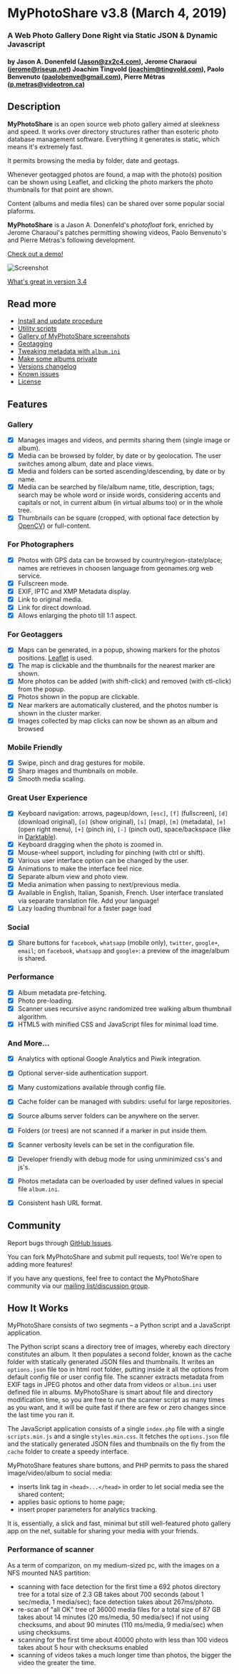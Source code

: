 # MyPhotoShare v3.8 (March 4, 2019)

### A Web Photo Gallery Done Right via Static JSON & Dynamic Javascript
#### by Jason A. Donenfeld (<Jason@zx2c4.com>), Jerome Charaoui (jerome@riseup.net)  Joachim Tingvold (joachim@tingvold.com), Paolo Benvenuto (<paolobenve@gmail.com>), Pierre Métras (<p.metras@videotron.ca>)

## Description

**MyPhotoShare** is an open source web photo gallery aimed at sleekness and speed. It works over directory structures rather than esoteric photo database management software. Everything it generates is static, which means it's extremely fast.

It permits browsing the media by folder, date and geotags.

Whenever geotagged photos are found, a map with the photo(s) position can be shown using Leaflet, and clicking the photo markers the photo thumbnails for that point are shown.

Content (albums and media files) can be shared over some popular social plaforms.

**MyPhotoShare** is a Jason A. Donenfeld's *photofloat* fork, enriched by Jerome Charaoui's patches permitting showing videos, Paolo Benvenuto's and Pierre Métras's following development.

[Check out a demo!](http://palmaro.qumran2.net/)

![Screenshot](doc/img/myphotoshare-2.2-panorama.png)

[What's great in version 3.4](doc/Features-3.4.md)

## Read more

* [Install and update procedure](doc/Install.md)
* [Utility scripts](doc/Scripts.md)
* [Gallery of MyPhotoShare screenshots](doc/Gallery.md)
* [Geotagging](doc/GPS.md)
* [Tweaking metadata with `album.ini`](doc/Metadata.md)
* [Make some albums private](doc/Authentication.md)
* [Versions changelog](doc/Changelog.md)
* [Known issues](doc/Issues.md)
* [License](License.md)


## Features

### Gallery

- [x] Manages images and videos, and permits sharing them (single image or album).
- [x] Media can be browsed by folder, by date or by geolocation. The user switches among album, date and place views.
- [x] Media and folders can be sorted ascending/descending, by date or by name.
- [x] Media can be searched by file/album name, title, description, tags; search may be whole word or inside words, considering accents and capitals or not, in current album (in virtual albums too) or in the whole tree.
- [x] Thumbnails can be square (cropped, with optional face detection by [OpenCV](https://opencv.org/)) or full-content.

### For Photographers

- [x] Photos with GPS data can be browsed by country/region-state/place; names are retrieves in choosen language from geonames.org web service.
- [x] Fullscreen mode.
- [x] EXIF, IPTC and XMP Metadata display.
- [x] Link to original media.
- [x] Link for direct download.
- [x] Allows enlarging the photo till 1:1 aspect.

### For Geotaggers

- [x] Maps can be generated, in a popup, showing markers for the photos positions. [Leaflet](https://leafletjs.com/) is used.
- [x] The map is clickable and the thumbnails for the nearest marker are shown.
- [x] More photos can be added (with shift-click) and removed (with ctl-click) from the popup.
- [x] Photos shown in the popup are clickable.
- [x] Near markers are automatically clustered, and the photos number is shown in the cluster marker.
- [x] Images collected by map clicks can now be shown as an album and browsed

### Mobile Friendly

- [x] Swipe, pinch and drag gestures for mobile.
- [x] Sharp images and thumbnails on mobile.
- [x] Smooth media scaling.

### Great User Experience

- [x] Keyboard navigation: arrows, pageup/down, `[esc]`, `[f]` (fullscreen), `[d]` (download original), `[o]` (show original), `[s]` (map), `[m]` (metadata), `[e]` (open right menu), `[+]` (pinch in), `[-]` (pinch out), space/backspace (like in [Darktable](https://www.darktable.org/)).
- [x] Keyboard dragging when the photo is zoomed in.
- [x] Mouse-wheel support, including for pinching (with ctrl or shift).
- [x] Various user interface option can be changed by the user.
- [x] Animations to make the interface feel nice.
- [x] Separate album view and photo view.
- [x] Media animation when passing to next/previous media.
- [x] Available in English, Italian, Spanish, French. User interface translated via separate translation file. Add your language!
- [x] Lazy loading thumbnail for a faster page load

### Social

- [x] Share buttons for `facebook`, `whatsapp` (mobile only), `twitter`, `google+`, `email`; on `facebook`, `whatsapp` and `google+`: a preview of the image/album is shared.

### Performance

- [x] Album metadata pre-fetching.
- [x] Photo pre-loading.
- [x] Scanner uses recursive async randomized tree walking album thumbnail algorithm.
- [x] HTML5 with minified CSS and JavaScript files for minimal load time.

### And More...

- [x] Analytics with optional Google Analytics and Piwik integration.
- [x] Optional server-side authentication support.
- [x] Many customizations available through config file.
- [x] Cache folder can be managed with subdirs: useful for large repositories.
- [x] Source albums server folders can be anywhere on the server.
- [x] Folders (or trees) are not scanned if a marker in put inside them.
- [x] Scanner verbosity levels can be set in the configuration file.
- [x] Developer friendly with debug mode for using unminimized css's and js's.
- [x] Photos metadata can be overloaded by user defined values in special file `album.ini`.
- [x] Consistent hash URL format.


## Community

Report bugs through [GitHub Issues](https://github.com/paolobenve/MyPhotoShare/issues).

You can fork MyPhotoShare and submit pull requests, too! We're open to adding more features!

If you have any questions, feel free to contact the MyPhotoShare community via our [mailing list/discussion group](https://groups.google.com/forum/#!forum/myphotoshareapp).


## How It Works

MyPhotoShare consists of two segments – a Python script and a JavaScript application.

The Python script scans a directory tree of images, whereby each directory constitutes an album. It then populates a second folder, known as the cache folder with statically generated JSON files and thumbnails. It writes an `options.json` file too in html root folder, putting inside it all the options from default config file or user config file. The scanner extracts metadata from EXIF tags in JPEG photos and other data from videos or `album.ini` user defined file in albums. MyPhotoShare is smart about file and directory modification time, so you are free to run the scanner script as many times as you want, and it will be quite fast if there are few or zero changes since the last time you ran it.

The JavaScript application consists of a single `index.php` file with a single `scripts.min.js` and a single `styles.min.css`. It fetches the `options.json` file and the statically generated JSON files and thumbnails on the fly from the `cache` folder to create a speedy interface.

MyPhotoShare features share buttons, and PHP permits to pass the shared image/video/album to social media:
- inserts link tag in `<head>...</head>` in order to let social media see the shared content;
- applies basic options to home page;
- insert proper parameters for analytics tracking.

It is, essentially, a slick and fast, minimal but still well-featured photo gallery app on the net, suitable for sharing your media with your friends.


### Performance of scanner

As a term of comparizon, on my medium-sized pc, with the images on a NFS mounted NAS partition:

* scanning with face detection for the first time a 692 photos directory tree for a total size of 2.3 GB takes about 700 seconds (about 1 sec/media, 1 media/sec); face detection takes about 267ms/photo.
* re-scan of "all OK" tree of 36000 media files for a total size of 87 GB takes about 14 minutes (20 ms/media, 50 media/sec) if not using checksums, and about 90 minutes (110 ms/media, 9 media/sec) when using checksums.
* scanning for the first time about 40000 photo with less than 100 videos takes about 5 hour with checksums enabled
* scanning of videos takes a much longer time than photos, the bigger the video the greater the time.
